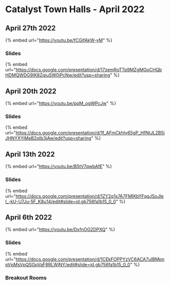 # Catalyst Town Halls - April 2022

## April 27th 2022

{% embed url="https://youtu.be/fCGifAkW-yM" %}

### Slides

{% embed url="https://docs.google.com/presentation/d/17zemRoTTp9MZgMGoCHQbHDMQWDG9IK8ZqiuSW0iPcNw/edit?usp=sharing" %}

## April 20th 2022

{% embed url="https://youtu.be/ppM_ogWPcJw" %}

### Slides

{% embed url="https://docs.google.com/presentation/d/1f_AFmCkhIy65gP_HfNtJL2B5iJHNYXYiMeB2qIb3jAw/edit?usp=sharing" %}

## April 13th 2022

{% embed url="https://youtu.be/B5tV7qwbAfE" %}

### Slides

{% embed url="https://docs.google.com/presentation/d/1ZY2q1s7A7FMIKbYFqgJSoJleI_-kU-U7Ju-5F_K8u14/edit#slide=id.gb756fa1b15_0_0" %}

## April 6th 2022

{% embed url="https://youtu.be/DxfnOG2DPXQ" %}

### Slides

{% embed url="https://docs.google.com/presentation/d/1CEkFOPPYzVC6ACA7uIBMpnpVpMsVpQSGpVaF8RLWjNY/edit#slide=id.gb756fa1b15_0_0" %}

### Breakout Rooms
